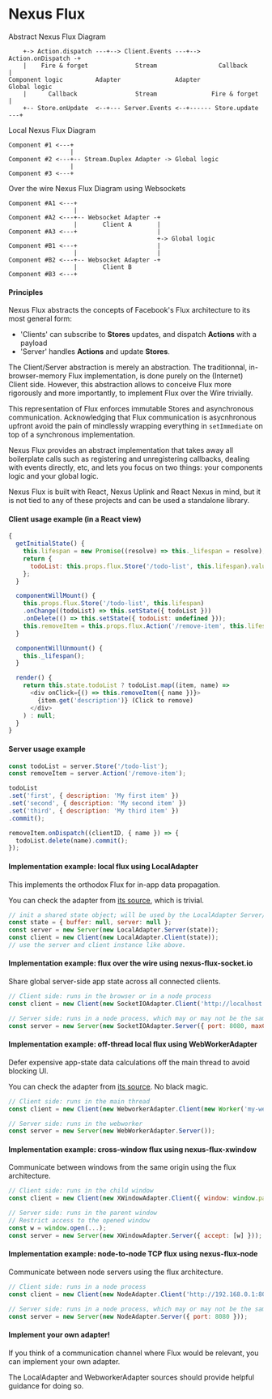 Nexus Flux
==========

Abstract Nexus Flux Diagram
```
    +-> Action.dispatch ---+--> Client.Events ---+--> Action.onDispatch -+
    |    Fire & forget             Stream                 Callback       |
Component logic         Adapter               Adapter               Global logic
    |      Callback                Stream               Fire & forget    |
    +-- Store.onUpdate  <--+--- Server.Events <--+------ Store.update ---+
```


Local Nexus Flux Diagram
```
Component #1 <---+
                 |
Component #2 <---+-- Stream.Duplex Adapter -> Global logic
                 |
Component #3 <---+

```

Over the wire Nexus Flux Diagram using Websockets
```
Component #A1 <---+
                  |
Component #A2 <---+-- Websocket Adapter -+
                  |       Client A       |
Component #A3 <---+                      |
                                         +-> Global logic
Component #B1 <---+                      |
                  |                      |
Component #B2 <---+-- Websocket Adapter -+
                  |       Client B
Component #B3 <---+
```

#### Principles

Nexus Flux abstracts the concepts of Facebook's Flux architecture to its most general form:
- 'Clients' can subscribe to __Stores__ updates, and dispatch __Actions__ with a payload
- 'Server' handles __Actions__ and update __Stores__.

The Client/Server abstraction is merely an abstraction. The traditionnal, in-browser-memory
Flux implementation, is done purely on the (Internet) Client side. However, this abstraction allows
to conceive Flux more rigorously and more importantly, to implement Flux over the Wire trivially.

This representation of Flux enforces immutable Stores and asynchronous communication. Acknowledging
that Flux communication is asycnhronous upfront avoid the pain of mindlessly wrapping everything in `setImmediate`
on top of a synchronous implementation.

Nexus Flux provides an abstract implementation that takes away all boilerplate calls such as registering and unregistering callbacks, dealing with events directly, etc,
and lets you focus on two things: your components logic and your global logic.

Nexus Flux is built with React, Nexus Uplink and React Nexus in mind, but it is not tied to any of these projects and can be used a standalone library.

#### Client usage example (in a React view)

```js
{
  getInitialState() {
    this.lifespan = new Promise((resolve) => this._lifespan = resolve);
    return {
      todoList: this.props.flux.Store('/todo-list', this.lifespan).value,
    };
  }

  componentWillMount() {
    this.props.flux.Store('/todo-list', this.lifespan)
    .onChange((todoList) => this.setState({ todoList }))
    .onDelete(() => this.setState({ todoList: undefined }));
    this.removeItem = this.props.flux.Action('/remove-item', this.lifespan).dispatch;
  }

  componentWillUnmount() {
    this._lifespan();
  }

  render() {
    return this.state.todoList ? todoList.map((item, name) =>
      <div onClick={() => this.removeItem({ name })}>
        {item.get('description')} (Click to remove)
      </div>
    ) : null;
  }
}
```

#### Server usage example

```js
const todoList = server.Store('/todo-list');
const removeItem = server.Action('/remove-item');

todoList
.set('first', { description: 'My first item' })
.set('second', { description: 'My second item' })
.set('third', { description: 'My third item' })
.commit();

removeItem.onDispatch((clientID, { name }) => {
  todoList.delete(name).commit();
});
```

#### Implementation example: local flux using LocalAdapter

This implements the orthodox Flux for in-app data propagation.

You can check the adapter from [its source](https://github.com/elierotenberg/nexus-flux/tree/master/src/LocalAdapter.js), which is trivial.

```js
// init a shared state object; will be used by the LocalAdapter Server/Clients
const state = { buffer: null, server: null };
const server = new Server(new LocalAdapter.Server(state));
const client = new Client(new LocalAdapter.Client(state));
// use the server and client instance like above.
```

#### Implementation example: flux over the wire using nexus-flux-socket.io

Share global server-side app state across all connected clients.

```js
// Client side: runs in the browser or in a node process
const client = new Client(new SocketIOAdapter.Client('http://localhost:8080'));
```

```js
// Server side: runs in a node process, which may or may not be the same process
const server = new Server(new SocketIOAdapter.Server({ port: 8080, maxClients: 50000 });
```

#### Implementation example: off-thread local flux using WebWorkerAdapter

Defer expensive app-state data calculations off the main thread to avoid blocking UI.

You can check the adapter from [its source](https://github.com/elierotenberg/nexus-flux/tree/master/src/WebWorkerAdapter.js). No black magic.

```js
// Client side: runs in the main thread
const client = new Client(new WebworkerAdapter.Client(new Worker('my-web-worker.js')));
```

```js
// Server side: runs in the webworker
const server = new Server(new WebWorkerAdapter.Server());
```

#### Implementation example: cross-window flux using nexus-flux-xwindow

Communicate between windows from the same origin using the flux architecture.

```js
// Client side: runs in the child window
const client = new Client(new XWindowAdapter.Client({ window: window.parent }));
```

```js
// Server side: runs in the parent window
// Restrict access to the opened window
const w = window.open(...);
const server = new Server(new XWindowAdapter.Server({ accept: [w] }));
```

#### Implementation example: node-to-node TCP flux using nexus-flux-node

Communicate between node servers using the flux architecture.

```js
// Client side: runs in a node process
const client = new Client(new NodeAdapter.Client('http://192.168.0.1:8080'));
```

```js
// Server side: runs in a node process, which may or may not be the same process
const server = new Server(new NodeAdapter.Server({ port: 8080 }));
```


#### Implement your own adapter!

If you think of a communication channel where Flux would be relevant, you can implement your own adapter.

The LocalAdapter and WebworkerAdapter sources should provide helpful guidance for doing so.
